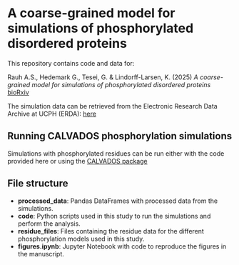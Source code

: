 # A coarse-grained model for simulations of phosphorylated  disordered proteins

This repository contains code and data for:

Rauh A.S., Hedemark G., Tesei, G. & Lindorff-Larsen, K. (2025) _A coarse-grained model for simulations of phosphorylated disordered proteins_ [bioRxiv](https://doi.org/10.1101/2025.03.19.644261)

The simulation data can be retrieved from the Electronic Research Data Archive at UCPH (ERDA): [here](https://sid.erda.dk/cgi-sid/ls.py?share_id=eWfx9y6b2c)

## Running CALVADOS phosphorylation simulations
Simulations with phosphorylated residues can be run either with the code provided here or using the [CALVADOS package](https://github.com/KULL-Centre/CALVADOS)

## File structure
- **processed_data**: Pandas DataFrames with processed data from the simulations.
- **code**: Python scripts used in this study to run the simulations and perform the analysis.
- **residue_files**: Files containing the residue data for the different phosphorylation models used in this study. 
- **figures.ipynb**: Jupyter Notebook with code to reproduce the figures in the manuscript.


